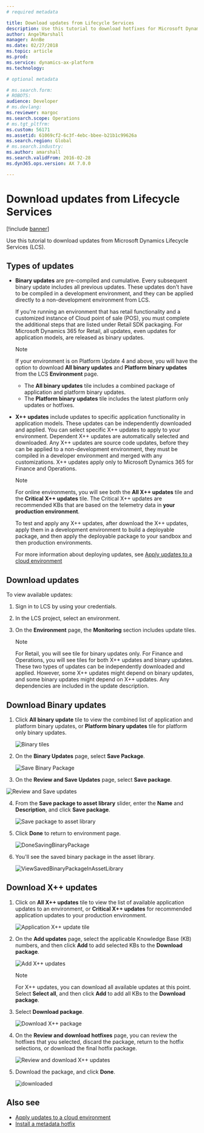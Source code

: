 ```yaml
---
# required metadata

title: Download updates from Lifecycle Services
description: Use this tutorial to download hotfixes for Microsoft Dynamics 365 for Finance and Operations, from Lifecycle Services (LCS).
author: AngelMarshall
manager: AnnBe
ms.date: 02/27/2018
ms.topic: article
ms.prod: 
ms.service: dynamics-ax-platform
ms.technology: 

# optional metadata

# ms.search.form: 
# ROBOTS: 
audience: Developer
# ms.devlang: 
ms.reviewer: margoc
ms.search.scope: Operations
# ms.tgt_pltfrm: 
ms.custom: 56171
ms.assetid: 61069cf2-6c3f-4ebc-bbee-b21b1c99626a
ms.search.region: Global
# ms.search.industry: 
ms.author: amarshall
ms.search.validFrom: 2016-02-28
ms.dyn365.ops.version: AX 7.0.0

---
```


# Download updates from Lifecycle Services

[!include [banner](../includes/banner.md)]

Use this tutorial to download updates from Microsoft Dynamics Lifecycle Services (LCS).

## Types of updates

- **Binary updates** are pre-compiled and cumulative. Every subsequent binary update includes all previous updates. These updates don't have to be compiled in a development environment, and they can be applied directly to a non-development environment from LCS.
        
    If you're running an environment that has retail functionality and a customized instance of Cloud point of sale (POS), you must complete the additional steps that are listed under Retail SDK packaging. For Microsoft Dynamics 365 for Retail, all updates, even updates for application models, are released as binary updates.
    
    > [!NOTE]
    > If your environment is on Platform Update 4 and above, you will have the option to download **All binary updates** and **Platform binary updates** from the LCS **Environment** page.  
    > - The **All binary updates** tile includes a combined package of application and platform binary updates.  
    > - The **Platform binary updates** tile includes the latest platform only updates or hotfixes. 
    

- **X++ updates** include updates to specific application functionality in application models. These updates can be independently downloaded and applied. You can select specific X++ updates to apply to your environment.  Dependent X++ updates are automatically selected and downloaded.  Any X++ updates are source code updates, before they can be applied to a non-development environment, they must be compiled in a developer environment and merged with any customizations. X++ updates apply only to Microsoft Dynamics 365 for Finance and Operations. 

    > [!NOTE]
    > For online environments, you will see both the **All X++ updates** tile and the **Critical X++ updates** tile. The Critical X++ updates are recommended KBs that are based on the telemetry data in **your production environment**.  
    >
    > To test and apply any X++ updates, after download the X++ updates, apply them in a development environment to build a deployable package, and then apply the deployable package to your sandbox and then production environments. 
    >
    > For more information about deploying updates, see [Apply updates to a cloud environment](../deployment/apply-deployable-package-system.md)  

## Download updates

To view available updates:
1. Sign in to LCS by using your credentials.
2. In the LCS project, select an environment.
3. On the **Environment** page, the **Monitoring** section includes update tiles. 

   >[!NOTE]
   > For Retail, you will see tile for binary updates only. For Finance and Operations, you will see tiles for both X++ updates and binary updates. These two types of updates can be independently downloaded and applied. However, some X++ updates might depend on binary updates, and some binary updates might depend on X++ updates. Any dependencies are included in the update description.
   
## Download Binary updates

1. Click **All binary update** tile to view the combined list of application and platform binary updates, or **Platform binary updates** tile for platform only binary updates. 

   ![Binary tiles](./media/BinaryUpdateTiles.jpg)

2. On the **Binary Updates** page, select **Save Package**.

   ![Save Binary Package](./media/ReviewAndSaveBinaryPackage.jpg)

3. On the **Review and Save Updates** page, select **Save package**.

![Review and Save updates](./media/ReviewBinaryPackage.jpg)

4. From the **Save package to asset library** slider, enter the **Name** and **Description**, and click **Save package**.

   ![Save package to asset library](./media/SaveBinaryPackage.jpg)

5. Click **Done** to return to environment page.

   ![DoneSavingBinaryPackage](./media/DoneSavingBinaryPackage.jpg)
 
6. You'll see the saved binary package in the asset library. 

   ![ViewSavedBinaryPackageInAssetLibrary](./media/ViewSavedBinaryPackageInAssetLibrary.jpg)

## Download X++ updates

1. Click on **All X++ updates** tile to view the list of available application updates to an environment, or **Critical X++ updates** for recommended application updates to your production environment. 

   ![Application X++ update tile](./media/X++UpdateTiles.jpg)   
  
2. On the **Add updates** page, select the applicable Knowledge Base (KB) numbers, and then click **Add** to add selected KBs to the **Download package**.

    ![Add X++ updates](./media/AddX++Updates.jpg)

    > [!NOTE]
    > For X++ updates, you can download all available updates at this point. Select **Select all**, and then click **Add** to add all KBs to  the **Download package**.

3. Select **Download package**.

    ![Download X++ package](./media/DownloadX++UpdatePackage.jpg)

4. On the **Review and download hotfixes** page, you can review the hotfixes that you selected, discard the package, return to the hotfix selections, or download the final hotfix package.

    ![Review and download X++ updates](media/ReviewAndDownloadX++Package.jpg)
    
5. Download the package, and click **Done**.
    
    ![downloaded](media/X++UpdatesDownloadBegin.jpg)


## Also see
- [Apply updates to a cloud environment](../deployment/apply-deployable-package-system.md)
- [Install a metadata hotfix](./install-metadata-hotfix-package.md) 
